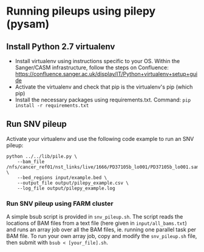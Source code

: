 # Running pileups using pilepy (pysam)

## Install Python 2.7 virtualenv
* Install virtualenv using instructions specific to your OS. Within the Sanger/CASM infrastructure, follow the steps on Confluence: https://confluence.sanger.ac.uk/display/IT/Python+virtualenv+setup+guide
* Activate the virtualenv and check that pip is the virtualenv's pip (which pip)
* Install the necessary packages using requirements.txt. Command: `pip install -r requirements.txt`

## Run SNV pileup
Activate your virtualenv and use the following code example to run an SNV pileup:
```
python ../../lib/pile.py \
    --bam_file /nfs/cancer_ref01/nst_links/live/1666/PD37105b_lo001/PD37105b_lo001.sample.dupmarked.bam \
    --bed_regions input/example.bed \
    --output_file output/pilepy_example.csv \
    --log_file output/pilepy_example.log
```

### Run SNV pileup using FARM cluster
A simple bsub script is provided in `snv_pileup.sh`. The script reads the locations of BAM files from a text file (here given in `input/all_bams.txt`) and runs an array job over all the BAM files, ie. running one parallel task per BAM file. To run your own array job, copy and modify the `snv_pileup.sh` file, then submit with `bsub < [your_file].sh`. 